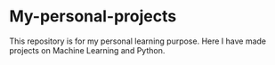 # My-personal-projects
This repository is for my personal learning purpose. Here I have made projects on Machine Learning and Python.

